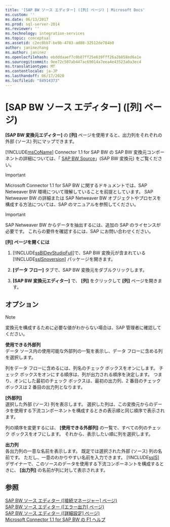 ```yaml
---
title: '[SAP BW ソース エディター] ([列] ページ) | Microsoft Docs'
ms.custom: ''
ms.date: 06/13/2017
ms.prod: sql-server-2014
ms.reviewer: ''
ms.technology: integration-services
ms.topic: conceptual
ms.assetid: c2ec8bb7-be9b-4783-ad88-32512de784b0
author: janinezhang
ms.author: janinez
ms.openlocfilehash: ebdddaaef7c0b87ff25e639fff26a2b858ed6a1e
ms.sourcegitcommit: 9ee72c507ab447ac69014a7eea4e43523a0a3ec4
ms.translationtype: MT
ms.contentlocale: ja-JP
ms.lasthandoff: 06/17/2020
ms.locfileid: "84914373"
---
```

# <a name="sap-bw-source-editor-columns-page"></a>[SAP BW ソース エディター] ([列] ページ)
  **[SAP BW 変換元エディター]** の **[列]** ページを使用すると、出力列をそれぞれの外部 (ソース) 列にマップできます。  
  
 [!INCLUDE[msCoName](../../includes/msconame-md.md)] Connector 1.1 for SAP BW の SAP BW 変換元コンポーネントの詳細については、「 [SAP BW Source](sap-bw-source.md)」(SAP BW 変換元) をご覧ください。  
  
> [!IMPORTANT]  
>  Microsoft Connector 1.1 for SAP BW に関するドキュメントでは、SAP Netweaver BW 環境について理解していることを前提としています。 SAP Netweaver BW の詳細または SAP Netweaver BW オブジェクトやプロセスを構成する方法については、SAP のマニュアルを参照してください。  
  
> [!IMPORTANT]  
>  SAP Netweaver BW からデータを抽出するには、追加の SAP のライセンスが必要です。 これらの要件を確認するには、SAP にお問い合わせください。  
  
 **[列] ページを開くには**  
  
1.  [!INCLUDE[ssBIDevStudioFull](../../includes/ssbidevstudiofull-md.md)]で、SAP BW 変換元が含まれている [!INCLUDE[ssISnoversion](../../includes/ssisnoversion-md.md)] パッケージを開きます。  
  
2.  **[データ フロー]** タブで、SAP BW 変換元をダブルクリックします。  
  
3.  **[SAP BW 変換元エディター]** で、 **[列]** をクリックして **[列]** ページを開きます。  
  
## <a name="options"></a>オプション  
  
> [!NOTE]  
>  変換元を構成するために必要な値がわからない場合は、SAP 管理者に確認してください。  
  
 **使用できる外部列**  
 データ ソース内の使用可能な外部列の一覧を表示し、データ フローに含める列を選択します。  
  
 列をデータ フローに含めるには、列名のチェック ボックスをオンにします。 チェック ボックスをオンにする順序は、列が出力される順序を決定します。 つまり、オンにした最初のチェック ボックスは、最初の出力列、2 番目のチェック ボックスは 2 番目の出力列となります。  
  
 **[外部列]**  
 選択した外部 (ソース) 列を表示します。 選択した列は、この変換元からのデータを使用する下流コンポーネントを構成するときの表示順と同じ順序で表示されます。  
  
 列の順序を変更するには、 **[使用できる外部列]** の一覧で、すべての列のチェック ボックスをオフにします。 それから、表示したい順に列を選択します。  
  
 **出力列**  
 各出力列の一意な名前を表示します。 既定では選択された外部 (ソース) 列の名前です。 ただし、一意のわかりやすい名前を入力できます。 [!INCLUDE[ssIS](../../includes/ssis-md.md)] デザイナーで、このソースのデータを使用する下流コンポーネントを構成するときに、 **[出力列]** の名前が列に対して表示されます。  
  
## <a name="see-also"></a>参照  
 [SAP BW ソース エディター &#40;[接続マネージャー] ページ&#41;](sap-bw-source-editor-connection-manager-page.md)   
 [SAP BW ソース エディター &#40;[エラー出力] ページ&#41;](sap-bw-source-editor-error-output-page.md)   
 [SAP BW ソース エディター &#40;[詳細設定] ページ&#41;](sap-bw-source-editor-advanced-page.md)   
 [Microsoft Connector 1.1 for SAP BW の F1 ヘルプ](../microsoft-connector-for-sap-bw-f1-help.md)  
  
  
